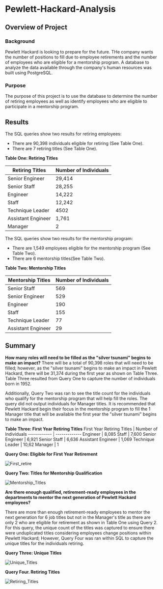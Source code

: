 # Pewlett-Hackard-Analysis

## Overview of Project

### Background

Pewlett Hackard is looking to prepare for the future. THe company wants the number of positions to fill due to employee retirements and the number of employees who are eligible for a mentorship program. A database to analyze the data available through the company's human resources was built using PostgreSQL.  

### Purpose

The purpose of this project is to use the database to determine the number of retiring employees as well as identify employees who are eligible to participate in a mentorship program.

## Results

The SQL queries show two results for retiring employees:

- There are 90,398 individuals eligible for retiring (See Table One).
- There are 7 retiring titles (See Table One).

**Table One: Retiring Titles**

Retiring Titles | Number of Individuals
------------ | -------------
Senior Engineer  | 29,414 
Senior Staff  | 28,255
Engineer  | 14,222
Staff  | 12,242
Technique Leader  | 4502
Assistant Engineer  | 1,761
Manager  | 2

The SQL queries show two results for the mentorship program:

- There are 1,549 employees eligible for the mentorship program (See Table Two).
- There are 6 mentorship titles(See Table Two).

**Table Two: Mentorship Titles**

Mentorship Titles | Number of Individuals
------------ | -------------
Senior Staff  | 569
Senior Engineer  | 529
Engineer  | 190
Staff  | 155
Technique Leader  | 77
Assistant Engineer  | 29

## Summary

**How many roles will need to be filled as the "silver tsunami" begins to make an impact?**
There will be a total of 90,398 roles that will need to be filled; however, as the "silver tsunami" begins to make an impact in Pewlett Hackard, there will be 31,374 during the first year as shown on Table Three. Table Three resulted from Query One to capture the number of individuals born in 1952. 

Additionally, Query Two was ran to see the title count for the individuals who qualify for the mentorship program that will help fill the roles. The query did not output individuals for Manager titles. It is recommended that Pewlett Hackard begin their focus in the mentorship program to fill the 1 Manager title that will be available the first year the "silver tsunami" begins to make an impact. 

**Table Three: First Year Retiring Titles**
First Year Retiring Titles | Number of Individuals
------------ | -------------
Engineer  | 8,085
Staff  | 7,600
Senior Engineer  | 6,921
Senior Staff  | 6,636
Assistant Engineer  | 1,069
Technique Leader  | 10,62
Manager  | 1

**Query One: Eligible for First Year Retirement**

![First_retire](https://user-images.githubusercontent.com/78306719/113511942-f4e76280-9527-11eb-8467-bd42c11dd8da.PNG)

**Query Two: Titles for Mentorship Qualification**

![Mentorship_Titles](https://user-images.githubusercontent.com/78306719/113511955-06306f00-9528-11eb-885e-43d43ee04a9d.PNG)

**Are there enough qualified, retirement-ready employees in the departments to mentor the next generation of Pewlett Hackard employees?**

There are more than enough retirement-ready employees to mentor the next generation for 6 job titles but not in the Manager's title as there are only 2 who are eligible for retirement as shown in Table One using Query 2. For this query, the unique count of the titles was captured to ensure there were unduplicated titles considering employees change positions within Pewlett Hackard; However, Query Four was ran within SQL to capture the unique titles for the individuals retiring.

**Query Three: Unique Titles**

![Unique_Titles](https://user-images.githubusercontent.com/78306719/113511963-11839a80-9528-11eb-9685-4f351fb28417.PNG)

**Query Four. Retiring Titles**

![Retiring_Titles](https://user-images.githubusercontent.com/78306719/113511972-1ba59900-9528-11eb-9b08-8a7b7d0ac680.PNG)